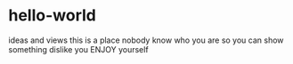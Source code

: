 # hello-world
ideas and views
this is a place nobody know who you are
so 
you can show something dislike you
ENJOY yourself
